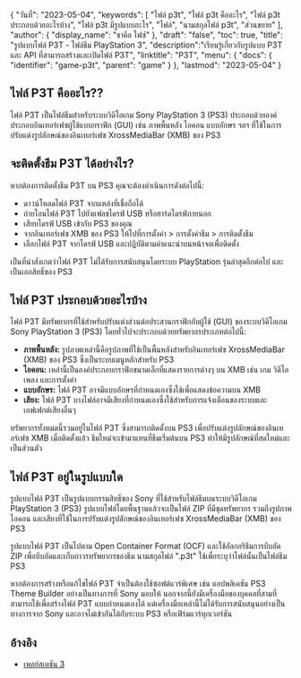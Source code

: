 {
"วันที่": "2023-05-04",
  "keywords": [
"ไฟล์ p3t",
"ไฟล์ p3t คืออะไร",
"ไฟล์ p3t ประกอบด้วยอะไรบ้าง",
"ไฟล์ p3t มีรูปแบบอะไร",
"ไฟล์",
"นามสกุลไฟล์ p3t",
"ส่วนขยาย"
],
  "author": {
"display_name": "ชาคีล ไฟซ์"
},
"draft": "false",
"toc": true,
"title": "รูปแบบไฟล์ P3T - ไฟล์ธีม PlayStation 3",
  "description":"เรียนรู้เกี่ยวกับรูปแบบ P3T และ API ที่สามารถสร้างและเปิดไฟล์ P3T",
  "linktitle": "P3T",
  "menu": {
    "docs": {
      "identifier": "game-p3t",
      "parent": "game"
}
},
"lastmod": "2023-05-04"
}

## ไฟล์ P3T คืออะไร??

ไฟล์ P3T เป็นไฟล์ธีมสำหรับระบบวิดีโอเกม Sony PlayStation 3 (PS3) ประกอบด้วยองค์ประกอบอินเทอร์เฟซผู้ใช้แบบกราฟิก (GUI) เช่น ภาพพื้นหลัง ไอคอน แบบอักษร ฯลฯ ที่ใช้ในการปรับแต่งรูปลักษณ์ของอินเทอร์เฟซ XrossMediaBar (XMB) ของ PS3

## จะติดตั้งธีม P3T ได้อย่างไร?

หากต้องการติดตั้งธีม P3T บน PS3 คุณจะต้องดำเนินการดังต่อไปนี้:

- ดาวน์โหลดไฟล์ P3T จากแหล่งที่เชื่อถือได้
- ถ่ายโอนไฟล์ P3T ไปยังแฟลชไดรฟ์ USB หรือฮาร์ดไดรฟ์ภายนอก
- เสียบไดรฟ์ USB เข้ากับ PS3 ของคุณ
- จากอินเทอร์เฟซ XMB ของ PS3 ให้ไปที่การตั้งค่า > การตั้งค่าธีม > การติดตั้งธีม
- เลือกไฟล์ P3T จากไดรฟ์ USB และปฏิบัติตามคำแนะนำบนหน้าจอเพื่อติดตั้ง

เป็นที่น่าสังเกตว่าไฟล์ P3T ไม่ได้รับการสนับสนุนโดยระบบ PlayStation รุ่นล่าสุดอีกต่อไป และเป็นเอกสิทธิ์ของ PS3

## ไฟล์ P3T ประกอบด้วยอะไรบ้าง

ไฟล์ P3T มีทรัพยากรที่ใช้สำหรับปรับแต่งส่วนต่อประสานกราฟิกกับผู้ใช้ (GUI) ของระบบวิดีโอเกม Sony PlayStation 3 (PS3) โดยทั่วไปจะประกอบด้วยทรัพยากรประเภทต่อไปนี้:

- **ภาพพื้นหลัง:** รูปภาพเหล่านี้คือรูปภาพที่ใช้เป็นพื้นหลังสำหรับอินเทอร์เฟซ XrossMediaBar (XMB) ของ PS3 ซึ่งเป็นระบบเมนูหลักสำหรับ PS3
- **ไอคอน:** เหล่านี้เป็นองค์ประกอบกราฟิกขนาดเล็กที่แสดงรายการต่างๆ บน XMB เช่น เกม วิดีโอ เพลง และการตั้งค่า
- **แบบอักษร:** ไฟล์ P3T อาจมีแบบอักษรที่กำหนดเองซึ่งใช้เพื่อแสดงข้อความบน XMB
- **เสียง:** ไฟล์ P3T บางไฟล์อาจมีเสียงที่กำหนดเองซึ่งใช้สำหรับการแจ้งเตือนของระบบและเอฟเฟกต์เสียงอื่นๆ

ทรัพยากรทั้งหมดนี้รวมอยู่ในไฟล์ P3T ซึ่งสามารถติดตั้งบน PS3 เพื่อปรับแต่งรูปลักษณ์ของอินเทอร์เฟซ XMB เมื่อติดตั้งแล้ว ธีมใหม่จะเข้ามาแทนที่ธีมเริ่มต้นบน PS3 ทำให้มีรูปลักษณ์ที่สดใหม่และเป็นส่วนตัว

## ไฟล์ P3T อยู่ในรูปแบบใด

รูปแบบไฟล์ P3T เป็นรูปแบบกรรมสิทธิ์ของ Sony ที่ใช้สำหรับไฟล์ธีมบนระบบวิดีโอเกม PlayStation 3 (PS3) รูปแบบไฟล์โดยพื้นฐานแล้วจะเป็นไฟล์ ZIP ที่มีชุดทรัพยากร รวมถึงรูปภาพ ไอคอน และเสียงที่ใช้ในการปรับแต่งรูปลักษณ์ของอินเทอร์เฟซ XrossMediaBar (XMB) ของ PS3

รูปแบบไฟล์ P3T เป็นไปตาม Open Container Format (OCF) และใช้อัลกอริธึมการบีบอัด ZIP เพื่อบีบอัดและเก็บถาวรทรัพยากรของธีม นามสกุลไฟล์ ".p3t" ใช้เพื่อระบุว่าไฟล์นั้นเป็นไฟล์ธีม PS3

หากต้องการสร้างหรือแก้ไขไฟล์ P3T จำเป็นต้องใช้ซอฟต์แวร์พิเศษ เช่น แอปพลิเคชัน PS3 Theme Builder อย่างเป็นทางการที่ Sony มอบให้ นอกจากนี้ยังมีเครื่องมือของบุคคลที่สามที่สามารถใช้เพื่อสร้างไฟล์ P3T แบบกำหนดเองได้ แต่เครื่องมือเหล่านี้ไม่ได้รับการสนับสนุนอย่างเป็นทางการจาก Sony และอาจไม่เข้ากันได้กับระบบ PS3 หรือเฟิร์มแวร์ทุกเวอร์ชัน

## อ้างอิง
* [เพลย์สเตชัน 3](https://en.wikipedia.org/wiki/PlayStation_3)

